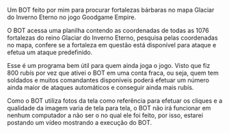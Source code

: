 Um BOT feito por mim para procurar fortalezas bárbaras no mapa Glaciar do Inverno Eterno no jogo Goodgame Empire.

O BOT acessa uma planilha contendo as coordenadas de todas as 1076 fortalezas do reino Glaciar do Inverno Eterno, pesquisa pelas coordenadas no mapa, confere se a fortaleza em questão está disponível para ataque e efetua um ataque predefinido.

Esse é um programa bem útil para quem ainda joga o jogo. Visto que fiz 800 rubís por vez que ativei o BOT em uma conta fraca, ou seja, quem tem soldados e muitos comandantes disponíveis poderá efetuar um número ainda maior de ataques automáticos e conseguir ainda mais rubís.

Como o BOT utiliza fotos da tela como referência para efetuar os cliques e a qualidade da imagem varia de tela para tela, o BOT não irá funcionar em nenhum computador a não ser o no qual ele foi feito, por isso, estarei postando um vídeo mostrando a execução do BOT.
